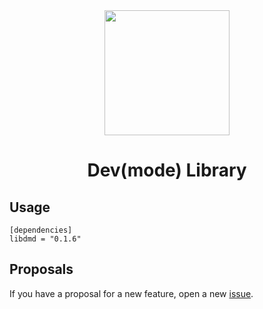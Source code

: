 <div align="center">
    <img width=200 src="https://github.com/edfloreshz/devmode/raw/main/assets/img/logo.png?raw=true"/>
    <h1>Dev(mode) Library</h1>
</div>

## Usage

```
[dependencies]
libdmd = "0.1.6"
```

## Proposals

If you have a proposal for a new feature, open a new [issue](https://github.com/edfloreshz/devmode/issues).
